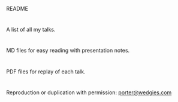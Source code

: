 README

#
A list of all my talks.

#
MD files for easy reading with presentation notes.

#
PDF files for replay of each talk.

#
Reproduction or duplication with permission: porter@wedgies.com